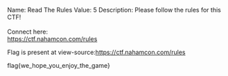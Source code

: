 Name: Read The Rules
Value: 5
Description: Please follow the rules for this CTF! <br><br>Connect here:<br><a href="/rules">https://ctf.nahamcon.com/rules</a>

Flag is present at
view-source:https://ctf.nahamcon.com/rules

flag{we_hope_you_enjoy_the_game}